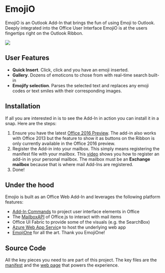 # EmojiO #
EmojiO is an Outlook Add-In that brings the fun of using Emoji to Outlook.  Deeply integrated into the Office User Interface EmojiO is at the users fingertips right on the Outlook Ribbon. 

![](http://i.imgur.com/ZostAmO.png)

## User Features ##

- **Quick Insert**. Click, click and you have an emoji inserted.
- **Gallery**. Dozens of emoticons to chose from with real-time search built-in
- **Emojify selection**. Parses the selected text and replaces any emoji codes or text smiles with their corresponding images. 

## Installation ##
If all you are interested in is to see the Add-In in action you can install it in a snap. Here are the steps:

1. Ensure you have the latest [Office 2016 Preview](https://products.office.com/en-us/office-2016-preview). The add-in also works with Office 2013 but the feature to show it as buttons on the Ribbon is only currently available in the Office 2016 preview. 
2. Register the Add-in into your mailbox. This simply means registering the manifest file with your mailbox. This [video](https://www.youtube.com/watch?v=jQGDZNsCkQs) shows you how to register an add-in in your personal mailbox. The mailbox must be an **Exchange mailbox** because that is where mail Add-Ins are registered.  
3. Done!

## Under the hood ##
Emojio is built as an Office Web Add-In and leverages the following platform features:

- [Add-In Commands](http://aka.ms/addincommands) to project user interface elements in Office
- The [MailboxAPI](https://msdn.microsoft.com/EN-US/library/office/dn705877.aspx) of Office.js to interact with mail items
- Office UI Fabric to provide some of the visuals (e.g. the SearchBox)
- [Azure Web App Servic](http://azure.microsoft.com/en-us/services/app-service/web/)e to host the underlying web app
- [EmojiOne](http://emojione.com/) for all the art. Thank you EmojiOne!

## Source Code ##
All the key pieces you need to are part of this project. The key files are the [manifest](https://github.com/LezaMax/emoji/blob/master/manifest/emojiManifest.xml) and the [web page](https://github.com/LezaMax/emoji/blob/master/webapp/emojiPane.html) that powers the experience. 

